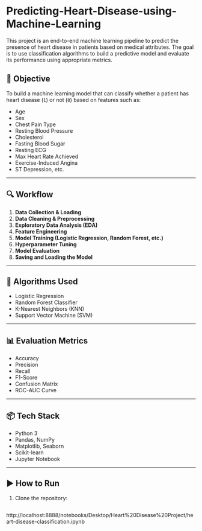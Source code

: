 # Predicting-Heart-Disease-using-Machine-Learning
This project is an end-to-end machine learning pipeline to predict the presence of heart disease in patients based on medical attributes. The goal is to use classification algorithms to build a predictive model and evaluate its performance using appropriate metrics.

## 🎯 Objective
To build a machine learning model that can classify whether a patient has heart disease (`1`) or not (`0`) based on features such as:
- Age
- Sex
- Chest Pain Type
- Resting Blood Pressure
- Cholesterol
- Fasting Blood Sugar
- Resting ECG
- Max Heart Rate Achieved
- Exercise-Induced Angina
- ST Depression, etc.
  
---

## 🔍 Workflow

1. **Data Collection & Loading**
2. **Data Cleaning & Preprocessing**
3. **Exploratory Data Analysis (EDA)**
4. **Feature Engineering**
5. **Model Training (Logistic Regression, Random Forest, etc.)**
6. **Hyperparameter Tuning**
7. **Model Evaluation**
8. **Saving and Loading the Model**

---

## 🧪 Algorithms Used

- Logistic Regression
- Random Forest Classifier
- K-Nearest Neighbors (KNN)
- Support Vector Machine (SVM)

---

## 📊 Evaluation Metrics

- Accuracy
- Precision
- Recall
- F1-Score
- Confusion Matrix
- ROC-AUC Curve

---

## 📦 Tech Stack

- Python 3
- Pandas, NumPy
- Matplotlib, Seaborn
- Scikit-learn
- Jupyter Notebook

---

## ▶️ How to Run

1. Clone the repository:

   ```bash
  http://localhost:8888/notebooks/Desktop/Heart%20Disease%20Project/heart-disease-classification.ipynb
